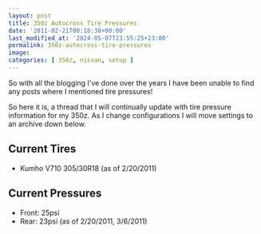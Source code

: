 ```yaml
---
layout: post
title: 350z Autocross Tire Pressures
date: '2011-02-21T00:18:38+00:00'
last_modified_at: '2024-05-07T23:55:25+23:00'
permalink: 350z-autocross-tire-pressures
image:
categories: [ 350z, nissan, setup ]
---
```

So with all the blogging I've done over the years I have been unable to find any posts where I mentioned tire pressures!

So here it is, a thread that I will continually update with tire pressure information for my 350z. As I change configurations I will move settings to an archive down below.
## Current Tires
  - Kumho V710 305/30R18 (as of 2/20/2011)

## Current Pressures
- Front: 25psi   
- Rear: 23psi   (as of 2/20/2011, 3/6/2011)

